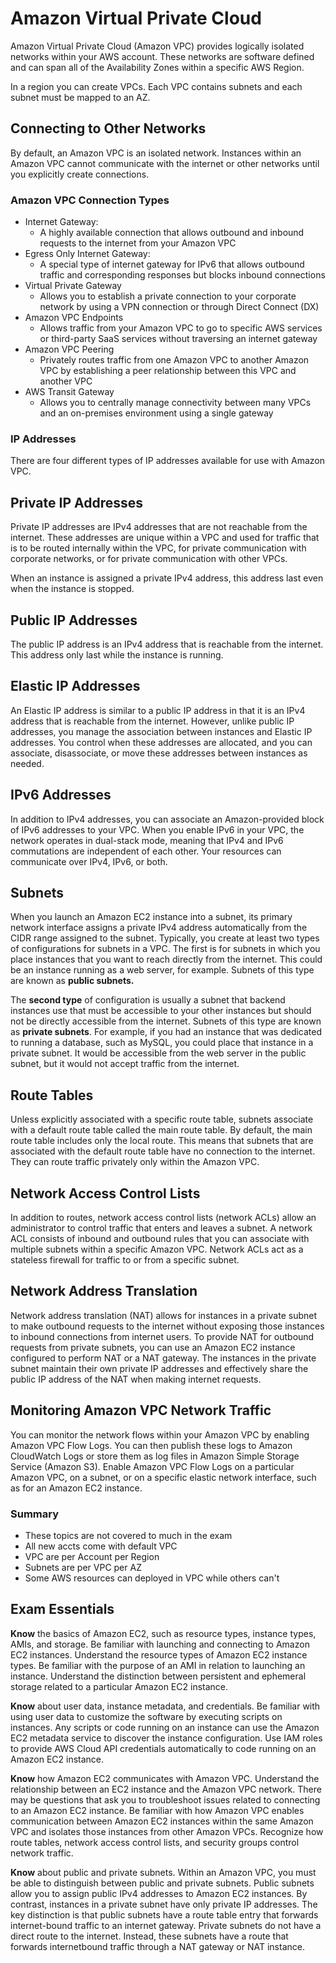 # Amazon Virtual Private Cloud
Amazon Virtual Private Cloud (Amazon VPC) provides logically isolated networks
within your AWS account. These networks are software defined and can span all of the
Availability Zones within a specific AWS Region.

In a region you can create VPCs. Each VPC contains subnets and each subnet must be mapped to an AZ.

## Connecting to Other Networks
By default, an Amazon VPC is an isolated network. Instances within an Amazon VPC
cannot communicate with the internet or other networks until you explicitly create connections.

### Amazon VPC Connection Types
* Internet Gateway: 
    * A highly available connection that allows outbound and inbound
requests to the internet from your Amazon VPC
* Egress Only Internet Gateway:
    * A special type of internet gateway for IPv6 that allows outbound traffic
and corresponding responses but blocks inbound connections
* Virtual Private Gateway
    * Allows you to establish a private connection to your corporate network
by using a VPN connection or through Direct Connect (DX)
* Amazon VPC Endpoints
    * Allows traffic from your Amazon VPC to go to specific AWS services or
third-party SaaS services without traversing an internet gateway
* Amazon VPC Peering
    * Privately routes traffic from one Amazon VPC to another Amazon VPC
by establishing a peer relationship between this VPC and another VPC
* AWS Transit Gateway
    * Allows you to centrally manage connectivity between many VPCs and
an on-premises environment using a single gateway

### **IP Addresses**
There are four different types of IP addresses available
for use with Amazon VPC.

## Private IP Addresses
Private IP addresses are IPv4 addresses that are not reachable from the internet. These
addresses are unique within a VPC and used for traffic that is to be routed internally within
the VPC, for private communication with corporate networks, or for private communication
with other VPCs.

When an instance is assigned a private IPv4 address, this address last even when the instance is stopped.

## Public IP Addresses
The public IP address is an IPv4 address that is reachable from the internet. This address only last while the instance is running. 

## Elastic IP Addresses
An Elastic IP address is similar to a public IP address in that it is an IPv4 address that is
reachable from the internet. However, unlike public IP addresses, you manage the association
between instances and Elastic IP addresses. You control when these addresses are
allocated, and you can associate, disassociate, or move these addresses between instances
as needed.


## IPv6 Addresses
In addition to IPv4 addresses, you can associate an Amazon-provided block of IPv6
addresses to your VPC. When you enable IPv6 in your VPC, the network operates in
dual-stack mode, meaning that IPv4 and IPv6 commutations are independent of each
other. Your resources can communicate over IPv4, IPv6, or both.


## Subnets
When you launch an Amazon EC2 instance into a subnet, its primary network interface
assigns a private IPv4 address automatically from the CIDR range assigned to the subnet.
Typically, you create at least two types of configurations for subnets in a VPC. The first
is for subnets in which you place instances that you want to reach directly from the internet.
This could be an instance running as a web server, for example. Subnets of this type
are known as **public subnets.**

The **second type** of configuration is usually a subnet that backend instances use that
must be accessible to your other instances but should not be directly accessible from the
internet. Subnets of this type are known as **private subnets**. For example, if you had
an instance that was dedicated to running a database, such as MySQL, you could place
that instance in a private subnet. It would be accessible from the web server in the public
subnet, but it would not accept traffic from the internet.


## Route Tables
Unless explicitly associated with a specific route table, subnets associate with a
default route table called the main route table. By default, the main route table includes
only the local route. This means that subnets that are associated with the default route
table have no connection to the internet. They can route traffic privately only within the
Amazon VPC.

## Network Access Control Lists
In addition to routes, network access control lists (network ACLs) allow an administrator
to control traffic that enters and leaves a subnet. A network ACL consists of inbound
and outbound rules that you can associate with multiple subnets within a specific Amazon
VPC. Network ACLs act as a stateless firewall for traffic to or from a specific subnet.

## Network Address Translation
Network address translation (NAT) allows for instances in a private subnet to make outbound
requests to the internet without exposing those instances to inbound connections
from internet users. To provide NAT for outbound requests from private subnets, you can
use an Amazon EC2 instance configured to perform NAT or a NAT gateway. The instances
in the private subnet maintain their own private IP addresses and effectively share the public
IP address of the NAT when making internet requests.

## Monitoring Amazon VPC Network Traffic
You can monitor the network flows within your Amazon VPC by enabling Amazon VPC
Flow Logs. You can then publish these logs to Amazon CloudWatch Logs or store them as
log files in Amazon Simple Storage Service (Amazon S3). Enable Amazon VPC Flow Logs
on a particular Amazon VPC, on a subnet, or on a specific elastic network interface, such
as for an Amazon EC2 instance.




### Summary
* These topics are not covered to much in the exam
* All new accts come with default VPC
* VPC are per Account per Region
* Subnets are per VPC per AZ
* Some AWS resources can deployed in VPC while others can't

## Exam Essentials
**Know** the basics of Amazon EC2, such as resource types, instance types, AMIs, and storage.
Be familiar with launching and connecting to Amazon EC2 instances. Understand the
resource types of Amazon EC2 instance types. Be familiar with the purpose of an AMI
in relation to launching an instance. Understand the distinction between persistent and
ephemeral storage related to a particular Amazon EC2 instance.

**Know** about user data, instance metadata, and credentials. Be familiar with using user
data to customize the software by executing scripts on instances. Any scripts or code running
on an instance can use the Amazon EC2 metadata service to discover the instance
configuration. Use IAM roles to provide AWS Cloud API credentials automatically to code
running on an Amazon EC2 instance.

**Know** how Amazon EC2 communicates with Amazon VPC. Understand the relationship
between an EC2 instance and the Amazon VPC network. There may be questions
that ask you to troubleshoot issues related to connecting to an Amazon EC2 instance. Be
familiar with how Amazon VPC enables communication between Amazon EC2 instances
within the same Amazon VPC and isolates those instances from other Amazon VPCs.
Recognize how route tables, network access control lists, and security groups control network
traffic.

**Know** about public and private subnets. Within an Amazon VPC, you must be able to
distinguish between public and private subnets. Public subnets allow you to assign public
IPv4 addresses to Amazon EC2 instances. By contrast, instances in a private subnet have
only private IP addresses. The key distinction is that public subnets have a route table entry
that forwards internet-bound traffic to an internet gateway. Private subnets do not have
a direct route to the internet. Instead, these subnets have a route that forwards internetbound
traffic through a NAT gateway or NAT instance.